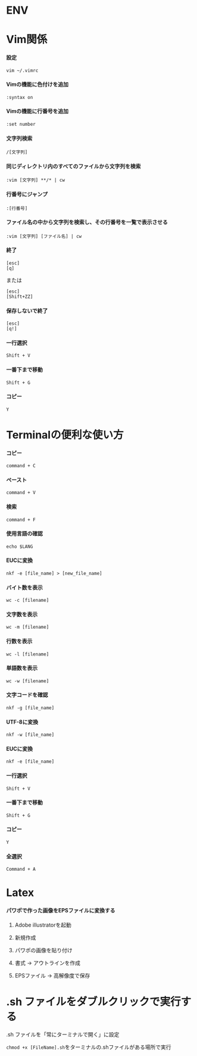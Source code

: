 # ENV

# Vim関係
#### 設定
```
vim ~/.vimrc
```
#### Vimの機能に色付けを追加
```
:syntax on
```
#### Vimの機能に行番号を追加 
```
:set number
```
#### 文字列検索
```
/[文字列]
```
#### 同じディレクトリ内のすべてのファイルから文字列を検索
```
:vim [文字列] **/* | cw
```
#### 行番号にジャンプ
```
:[行番号]
```
#### ファイル名の中から文字列を検索し、その行番号を一覧で表示させる
```
:vim [文字列] [ファイル名] | cw
```
#### 終了
```
[esc]
[q]
```
または
```
[esc]
[Shift+ZZ]
```
#### 保存しないで終了
```
[esc]
[q!]
```
#### 一行選択
```
Shift + V
```
#### 一番下まで移動
```
Shift + G
```
#### コピー
```
Y
```


# Terminalの便利な使い方
#### コピー
```
command + C
```
#### ペースト
```
command + V
```
#### 検索
```
command + F
```
#### 使用言語の確認
```
echo $LANG
```
#### EUCに変換
```
nkf -e [file_name] > [new_file_name]
```
#### バイト数を表示
```
wc -c [filename]
```
#### 文字数を表示
```
wc -m [filename]
```
#### 行数を表示	
```
wc -l [filename]
```
#### 単語数を表示
```
wc -w [filename]
```
#### 文字コードを確認
```
nkf -g [file_name]
```
#### UTF-8に変換
```
nkf -w [file_name]
```
#### EUCに変換
```
nkf -e [file_name]
```
#### 一行選択
```
Shift + V
```
#### 一番下まで移動
```
Shift + G
```
#### コピー
```
Y
```
#### 全選択
```
Command + A
```
# Latex
#### パワポで作った画像をEPSファイルに変換する
1. Adobe illustratorを起動

2. 新規作成

3. パワポの画像を貼り付け

4. 書式 -> アウトラインを作成

5. EPSファイル -> 高解像度で保存

# .sh ファイルをダブルクリックで実行する
.sh ファイルを「常にターミナルで開く」に設定

```chmod +x [FileName].sh```をターミナルの.shファイルがある場所で実行
